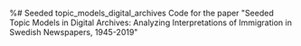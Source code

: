 %# Seeded topic_models_digital_archives
Code for the paper "Seeded Topic Models in Digital Archives: Analyzing Interpretations of Immigration in Swedish Newspapers, 1945-2019"
